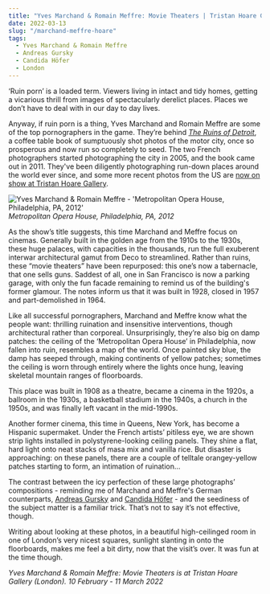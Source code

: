 ```yaml
---
title: "Yves Marchand & Romain Meffre: Movie Theaters | Tristan Hoare Gallery"
date: 2022-03-13
slug: "/marchand-meffre-hoare"
tags:
  - Yves Marchand & Romain Meffre
  - Andreas Gursky
  - Candida Höfer
  - London
---
```


‘Ruin porn’ is a loaded term. Viewers living in intact and tidy homes, getting a vicarious thrill from images of spectacularly derelict places. Places we don’t have to deal with in our day to day lives.

Anyway, if ruin porn is a thing, Yves Marchand and Romain Meffre are some of the top pornographers in the game. They’re behind *[The Ruins of Detroit](https://www.theguardian.com/artanddesign/2011/jan/02/detroit-ruins-marchand-meffre-photographs-ohagan)*, a coffee table book of sumptuously shot photos of the motor city, once so prosperous and now run so completely to seed. The two French photographers started photographing the city in 2005, and the book came out in 2011. They've been diligently photographing run-down places around the world ever since, and some more recent photos from the US are [now on show at Tristan Hoare Gallery](https://tristanhoaregallery.co.uk/exhibitions/48-movie-theaters-yves-marchand-romain-meffre/overview/).

![Yves Marchand & Romain Meffre - 'Metropolitan Opera House, Philadelphia, PA, 2012'](/marchand-meffre-hoare-1.jpeg)
*Metropolitan Opera House, Philadelphia, PA, 2012*

As the show’s title suggests, this time Marchand and Meffre focus on cinemas. Generally built in the golden age from the 1910s to the 1930s, these huge palaces, with capacities in the thousands, run the full exuberent interwar architectural gamut from Deco to streamlined. Rather than ruins, these “movie theaters” have been repurposed: this one’s now a tabernacle, that one sells guns. Saddest of all, one in San Francisco is now a parking garage, with only the fun facade remaining to remind us of the building's former glamour. The notes inform us that it was built in 1928, closed in 1957 and part-demolished in 1964.

Like all successful pornographers, Marchand and Meffre know what the people want: thrilling ruination and insensitive interventions, though architectural rather than corporeal. Unsurprisingly, they’re also big on damp patches: the ceiling of the ‘Metropolitan Opera House’ in Philadelphia, now fallen into ruin, resembles a map of the world. Once painted sky blue, the damp has seeped through, making continents of yellow patches; sometimes the ceiling is worn through entirely where the lights once hung, leaving skeletal mountain ranges of floorboards.

This place was built in 1908 as a theatre, became a cinema in the 1920s, a ballroom in the 1930s, a basketball stadium in the 1940s, a church in the 1950s, and was finally left vacant in the mid-1990s.

Another former cinema, this time in Queens, New York, has become a Hispanic supermaket. Under the French artists’ pitiless eye, we are shown strip lights installed in polystyrene-looking ceiling panels. They shine a flat, hard light onto neat stacks of masa mix and vanilla rice. But disaster is approaching: on these panels, there are a couple of telltale orangey-yellow patches starting to form, an intimation of ruination…

The contrast between the icy perfection of these large photographs’ compositions - reminding me of Marchand and Meffre's German counterparts, [Andreas Gursky](/gursky-hayward) and [Candida Höfer](/hofer-brown) - and the seediness of the subject matter is a familiar trick. That’s not to  say it’s not effective, though.

Writing about looking at these photos, in a beautiful high-ceilinged room in one of London’s very nicest squares, sunlight slanting in onto the floorboards, makes me feel a bit dirty, now that the visit’s over. It was fun at the time though.

*Yves Marchand & Romain Meffre: Movie Theaters is at Tristan Hoare Gallery (London). 10 February - 11 March 2022*
